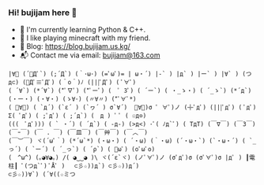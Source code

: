 ### Hi! bujijam here 👋

- 🌱 I'm currently learning Python & C++.
- 💬 I like playing minecraft with my friend.
- 📝 Blog: https://blog.bujijam.us.kg/
- 📬 Contact me via email: [bujijam@163.com](mailto://bujijam@163.com/)

```颜文字来了哦！
|∀ﾟ (´ﾟДﾟ`) (;´Д`) (｀･ω･) (=ﾟωﾟ)= | ω・´) |-` ) |д` ) |ー` ) |∀` ) (つд⊂) (ﾟДﾟ≡ﾟДﾟ) (＾o＾)ﾉ (|||ﾟДﾟ) ( ﾟ∀ﾟ)
( ´∀`) (*´∀`) (*ﾟ∇ﾟ) (*ﾟーﾟ) (　ﾟ 3ﾟ) ( ´ー`) ( ・_ゝ・) ( ´_ゝ`) (*´д`) (・ー・) (・∀・) (ゝ∀･) (〃∀〃) (*ﾟ∀ﾟ*)
( ﾟ∀。) ( `д´) (`ε´ ) (`ヮ´ ) σ`∀´)  ﾟ∀ﾟ)σ ﾟ ∀ﾟ)ノ (╬ﾟдﾟ) (|||ﾟдﾟ) ( ﾟдﾟ) Σ( ﾟдﾟ) ( ;ﾟдﾟ) ( ;´д`) (　д ) ﾟ ﾟ ( ☉д⊙)
(((　ﾟдﾟ))) ( ` ・´) ( ´д`) ( -д-) (>д<) ･ﾟ( ﾉд`ﾟ) ( TдT) (￣∇￣) (￣3￣) (￣ｰ￣) (￣ . ￣) (￣皿￣) (￣艸￣) (￣︿￣)
(￣︶￣) ヾ(´ωﾟ｀) (*´ω`*) (・ω・) ( ´・ω) (｀・ω) (´・ω・`) (`・ω・´) ( `_っ´) ( `ー´) ( ´_っ`) ( ´ρ`) ( ﾟωﾟ) (oﾟωﾟo)
(　^ω^) (｡◕∀◕｡) /( ◕‿‿◕ )\ ヾ(´ε`ヾ) (ノﾟ∀ﾟ)ノ (σﾟдﾟ)σ (σﾟ∀ﾟ)σ |дﾟ ) ┃電柱┃ ﾟ(つд`ﾟ) ﾟÅﾟ )　 ⊂彡☆))д`) ⊂彡☆))д´)
⊂彡☆))∀`) (´∀((☆ミつ
```

<!--
rip manyland q-q
![sitting_cat](https://s1.ax1x.com/2023/03/04/ppAXAkn.md.jpg)
![blurry_cat](https://s1.ax1x.com/2022/09/19/xCFhTJ.md.jpg)
-->

<!--
**bujijam/bujijam** is a ✨ _special_ ✨ repository because its `README.md` (this file) appears on your GitHub profile.

Here are some ideas to get you started:

- 🔭 I’m currently working on ...
- 🌱 I’m currently learning ...
- 👯 I’m looking to collaborate on ...
- 🤔 I’m looking for help with ...
- 💬 Ask me about ...
- 📫 How to reach me: ...
- 😄 Pronouns: ...
- ⚡ Fun fact: ...
-->
